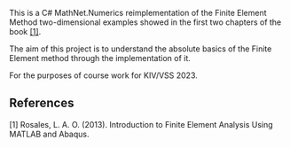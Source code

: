 This is a C# MathNet.Numerics reimplementation of the Finite Element Method
two-dimensional examples showed in the first two chapters of the book [[1]](#1).

The aim of this project is to understand the absolute basics of the Finite Element method
through the implementation of it.

For the purposes of course work for KIV/VSS 2023.

## References
<a id="1">[1]</a> 
Rosales, L. A. O. (2013). 
Introduction to Finite Element Analysis Using MATLAB and Abaqus. 